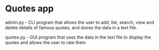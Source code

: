 # Quotes app
admin.py - CLI program that allows the user to add, list, search, view and delete details of famous quotes, and stores the data in a text file.

quotes.py - GUI program that uses the data in the text file to display the quotes and allows the user to rate them
